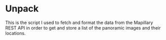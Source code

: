 # Unpack

This is the script I used to fetch and format the data from the Mapillary REST API in order to get and store a list of the panoramic images and their locations.
